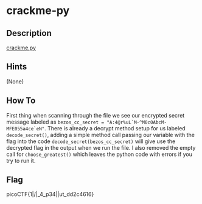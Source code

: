 # crackme-py

## Description

[crackme.py](./crackme.py)

## Hints

(None)

## How To

First thing when scanning through the file we see our encrypted secret message labeled as ```bezos_cc_secret = "A:4@r%uL`M-^M0c0AbcM-MFE055a4ce`eN"```. There is already a decrypt method setup for us labeled `decode_secret()`, adding a simple method call passing our variable with the flag into the code
`decode_secret(bezos_cc_secret)` will give use the decrypted flag in the output when we run the file.
I also removed the empty call for ```choose_greatest()``` which leaves the python code with errors if you try to run it.

## Flag
picoCTF{1|\/|_4_p34|\|ut_dd2c4616}

